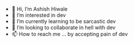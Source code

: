 - 👋 Hi, I’m Ashish Hiwale
- 👀 I’m interested in dev
- 🌱 I’m currently learning to be sarcastic dev
- 💞️ I’m looking to collaborate in hell with dev
- 📫 How to reach me ... by accepting pain of dev



